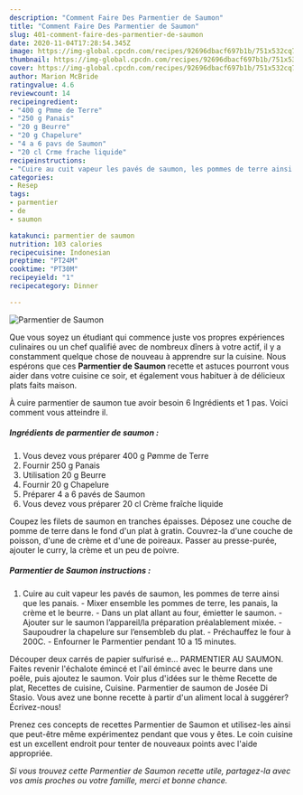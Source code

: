 ```yaml
---
description: "Comment Faire Des Parmentier de Saumon"
title: "Comment Faire Des Parmentier de Saumon"
slug: 401-comment-faire-des-parmentier-de-saumon
date: 2020-11-04T17:28:54.345Z
image: https://img-global.cpcdn.com/recipes/92696dbacf697b1b/751x532cq70/parmentier-de-saumon-photo-principale-de-la-recette.jpg
thumbnail: https://img-global.cpcdn.com/recipes/92696dbacf697b1b/751x532cq70/parmentier-de-saumon-photo-principale-de-la-recette.jpg
cover: https://img-global.cpcdn.com/recipes/92696dbacf697b1b/751x532cq70/parmentier-de-saumon-photo-principale-de-la-recette.jpg
author: Marion McBride
ratingvalue: 4.6
reviewcount: 14
recipeingredient:
- "400 g Pmme de Terre"
- "250 g Panais"
- "20 g Beurre"
- "20 g Chapelure"
- "4 a 6 pavs de Saumon"
- "20 cl Crme frache liquide"
recipeinstructions:
- "Cuire au cuit vapeur les pavés de saumon, les pommes de terre ainsi que les panais. Mixer ensemble les pommes de terre, les panais, la crème et le beurre. Dans un plat allant au four, émietter le saumon. Ajouter sur le saumon l’appareil/la préparation préalablement mixée. Saupoudrer la chapelure sur l’ensembleb du plat. Préchauffez le four à 200C. Enfourner le Parmentier pendant 10 a 15 minutes."
categories:
- Resep
tags:
- parmentier
- de
- saumon

katakunci: parmentier de saumon 
nutrition: 103 calories
recipecuisine: Indonesian
preptime: "PT24M"
cooktime: "PT30M"
recipeyield: "1"
recipecategory: Dinner

---
```



![Parmentier de Saumon](https://img-global.cpcdn.com/recipes/92696dbacf697b1b/751x532cq70/parmentier-de-saumon-photo-principale-de-la-recette.jpg)

Que vous soyez un étudiant qui commence juste vos propres expériences culinaires ou un chef qualifié avec de nombreux dîners à votre actif, il y a constamment quelque chose de nouveau à apprendre sur la cuisine. Nous espérons que ces <strong> Parmentier de Saumon </strong> recette et astuces pourront vous aider dans votre cuisine ce soir, et également vous habituer à de délicieux plats faits maison.

<!--inarticleads1-->

À cuire parmentier de saumon tue avoir besoin 6 Ingrédients et 1 pas. Voici comment vous atteindre il.

##### Ingrédients de parmentier de saumon :

1. Vous devez vous préparer 400 g Pømme de Terre
1. Fournir 250 g Panais
1. Utilisation 20 g Beurre
1. Fournir 20 g Chapelure
1. Préparer 4 a 6 pavés de Saumon
1. Vous devez vous préparer 20 cl Crème fraîche liquide


Coupez les filets de saumon en tranches épaisses. Déposez une couche de pomme de terre dans le fond d&#39;un plat à gratin. Couvrez-la d&#39;une couche de poisson, d&#39;une de crème et d&#39;une de poireaux. Passer au presse-purée, ajouter le curry, la crème et un peu de poivre. 

<!--inarticleads2-->

##### Parmentier de Saumon instructions :

1. Cuire au cuit vapeur les pavés de saumon, les pommes de terre ainsi que les panais. - Mixer ensemble les pommes de terre, les panais, la crème et le beurre. - Dans un plat allant au four, émietter le saumon. - Ajouter sur le saumon l’appareil/la préparation préalablement mixée. - Saupoudrer la chapelure sur l’ensembleb du plat. - Préchauffez le four à 200C. - Enfourner le Parmentier pendant 10 a 15 minutes.


Découper deux carrés de papier sulfurisé e… PARMENTIER AU SAUMON. Faites revenir l&#39;échalote émincé et l&#39;ail émincé avec le beurre dans une poêle, puis ajoutez le saumon. Voir plus d&#39;idées sur le thème Recette de plat, Recettes de cuisine, Cuisine. Parmentier de saumon de Josée Di Stasio. Vous avez une bonne recette à partir d&#39;un aliment local à suggérer? Écrivez-nous! 

<!--inarticleads1-->

<p>
Prenez ces concepts de recettes Parmentier de Saumon et utilisez-les ainsi que peut-être même expérimentez pendant que vous y êtes. Le coin cuisine est un excellent endroit pour tenter de nouveaux points avec l'aide appropriée.
</p>

<p>
<i>Si vous trouvez cette Parmentier de Saumon recette utile, partagez-la avec vos amis proches ou votre famille, merci et bonne chance.</i>
</p>
